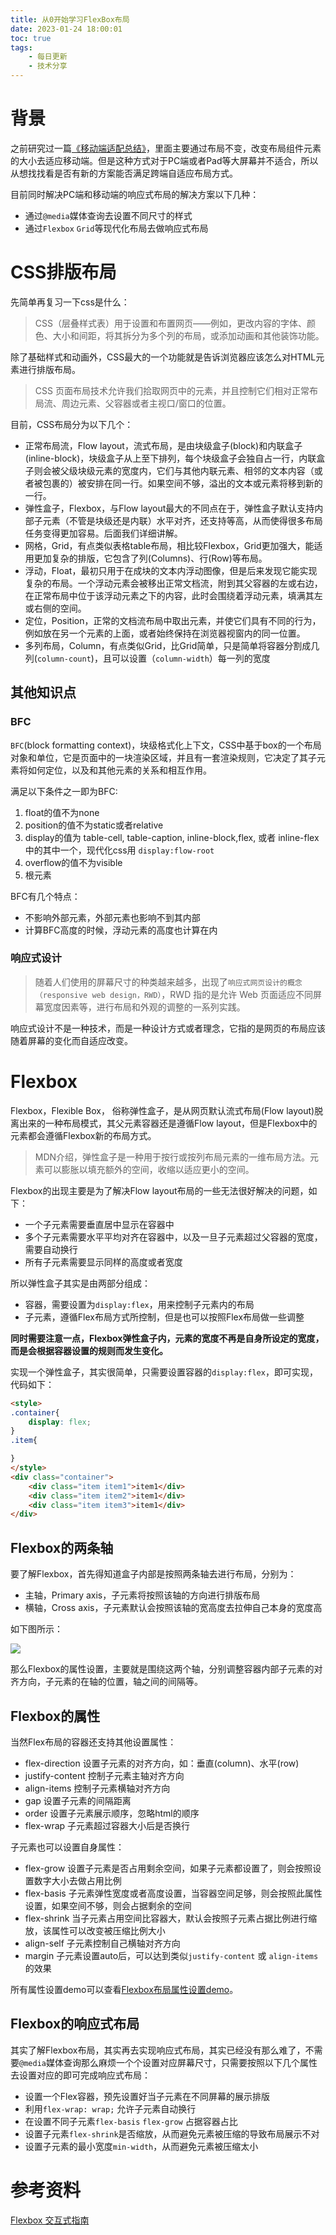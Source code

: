 ```yaml
---
title: 从0开始学习FlexBox布局
date: 2023-01-24 18:00:01
toc: true
tags:
    - 每日更新
    - 技术分享
---
```


# 背景

之前研究过一篇[《移动端适配总结》](https://qborfy.com/today/20230111.html)，里面主要通过布局不变，改变布局组件元素的大小去适应移动端。但是这种方式对于PC端或者Pad等大屏幕并不适合，所以从想找找看是否有新的方案能否满足跨端自适应布局方式。

目前同时解决PC端和移动端的响应式布局的解决方案以下几种：

- 通过`@media`媒体查询去设置不同尺寸的样式
- 通过`Flexbox` `Grid`等现代化布局去做响应式布局

<!-- more -->

# CSS排版布局

先简单再复习一下css是什么：
> CSS（层叠样式表）用于设置和布置网页——例如，更改内容的字体、颜色、大小和间距，将其拆分为多个列的布局，或添加动画和其他装饰功能。

除了基础样式和动画外，CSS最大的一个功能就是告诉浏览器应该怎么对HTML元素进行排版布局。

> CSS 页面布局技术允许我们拾取网页中的元素，并且控制它们相对正常布局流、周边元素、父容器或者主视口/窗口的位置。

目前，CSS布局分为以下几个：

- 正常布局流，Flow layout，流式布局，是由块级盒子(block)和内联盒子(inline-block)，块级盒子从上至下排列，每个块级盒子会独自占一行，内联盒子则会被父级块级元素的宽度内，它们与其他内联元素、相邻的文本内容（或者被包裹的）被安排在同一行。如果空间不够，溢出的文本或元素将移到新的一行。
- 弹性盒子，Flexbox，与Flow layout最大的不同点在于，弹性盒子默认支持内部子元素（不管是块级还是内联）水平对齐，还支持等高，从而使得很多布局任务变得更加容易。后面我们详细讲解。
- 网格，Grid，有点类似表格table布局，相比较Flexbox，Grid更加强大，能适用更加复杂的排版，它包含了列(Columns)、行(Row)等布局。
- 浮动，Float，最初只用于在成块的文本内浮动图像，但是后来发现它能实现复杂的布局。一个浮动元素会被移出正常文档流，附到其父容器的左或右边，在正常布局中位于该浮动元素之下的内容，此时会围绕着浮动元素，填满其左或右侧的空间。
- 定位，Position，正常的文档流布局中取出元素，并使它们具有不同的行为，例如放在另一个元素的上面，或者始终保持在浏览器视窗内的同一位置。
- 多列布局，Column，有点类似Grid，比Grid简单，只是简单将容器分割成几列(`column-count`)，且可以设置（`column-width`）每一列的宽度


## 其他知识点

### BFC

`BFC`(block formatting context)，块级格式化上下文，CSS中基于box的一个布局对象和单位，它是页面中的一块渲染区域，并且有一套渲染规则，它决定了其子元素将如何定位，以及和其他元素的关系和相互作用。

满足以下条件之一即为BFC:

1. float的值不为none
2. position的值不为static或者relative
3. display的值为 table-cell, table-caption, inline-block,flex, 或者 inline-flex中的其中一个，现代化css用 `display:flow-root`
4. overflow的值不为visible
5. 根元素

BFC有几个特点：

- 不影响外部元素，外部元素也影响不到其内部
- 计算BFC高度的时候，浮动元素的高度也计算在内


### 响应式设计

> 随着人们使用的屏幕尺寸的种类越来越多，出现了`响应式网页设计的概念（responsive web design，RWD）`，RWD 指的是允许 Web 页面适应不同屏幕宽度因素等，进行布局和外观的调整的一系列实践。

响应式设计不是一种技术，而是一种设计方式或者理念，它指的是网页的布局应该随着屏幕的变化而自适应改变。

# Flexbox
Flexbox，Flexible Box， 俗称弹性盒子，是从网页默认流式布局(Flow layout)脱离出来的一种布局模式，其父元素容器还是遵循Flow layout，但是Flexbox中的元素都会遵循Flexbox新的布局方式。

> MDN介绍，弹性盒子是一种用于按行或按列布局元素的一维布局方法。元素可以膨胀以填充额外的空间，收缩以适应更小的空间。

Flexbox的出现主要是为了解决Flow layout布局的一些无法很好解决的问题，如下：

- 一个子元素需要垂直居中显示在容器中
- 多个子元素需要水平平均对齐在容器中，以及一旦子元素超过父容器的宽度，需要自动换行
- 所有子元素需要显示同样的高度或者宽度

所以弹性盒子其实是由两部分组成：

- 容器，需要设置为`display:flex`，用来控制子元素内的布局
- 子元素，遵循Flex布局方式所控制，但是也可以按照Flex布局做一些调整

**同时需要注意一点，Flexbox弹性盒子内，元素的宽度不再是自身所设定的宽度，而是会根据容器设置的规则而发生变化。**

实现一个弹性盒子，其实很简单，只需要设置容器的`display:flex`，即可实现，代码如下：

```html
<style>
.container{
    display: flex;
}
.item{

}
</style>
<div class="container">
    <div class="item item1">item1</div>
    <div class="item item2">item1</div>
    <div class="item item3">item1</div>
</div>
```

## Flexbox的两条轴

要了解Flexbox，首先得知道盒子内部是按照两条轴去进行布局，分别为：

- 主轴，Primary axis，子元素将按照该轴的方向进行排版布局
- 横轴，Cross axis，子元素默认会按照该轴的宽高度去拉伸自己本身的宽度高

如下图所示：

![](/assets/img/20230124-1.png)

那么Flexbox的属性设置，主要就是围绕这两个轴，分别调整容器内部子元素的对齐方向，子元素的在轴的位置，轴之间的间隔等。

## Flexbox的属性

当然Flex布局的容器还支持其他设置属性：
- flex-direction 设置子元素的对齐方向，如：垂直(column)、水平(row)
- justify-content 控制子元素主轴对齐方向
- align-items 控制子元素横轴对齐方向
- gap 设置子元素的间隔距离
- order 设置子元素展示顺序，忽略html的顺序
- flex-wrap 子元素超过容器大小后是否换行

子元素也可以设置自身属性：
- flex-grow 设置子元素是否占用剩余空间，如果子元素都设置了，则会按照设置数字大小去做占用比例
- flex-basis 子元素弹性宽度或者高度设置，当容器空间足够，则会按照此属性设置，如果空间不够，则会占据剩余的空间
- flex-shrink 当子元素占用空间比容器大，默认会按照子元素占据比例进行缩放，该属性可以改变被压缩比例大小
- align-self 子元素控制自己横轴对齐方向
- margin 子元素设置auto后，可以达到类似`justify-content` 或 `align-items`的效果

所有属性设置demo可以查看[Flexbox布局属性设置demo](/code/flex/demo.html)。

## Flexbox的响应式布局

其实了解Flexbox布局，其实再去实现响应式布局，其实已经没有那么难了，不需要`@media`媒体查询那么麻烦一个个设置对应屏幕尺寸，只需要按照以下几个属性去设置对应的即可完成响应式布局：

- 设置一个Flex容器，预先设置好当子元素在不同屏幕的展示排版
- 利用`flex-wrap: wrap;` 允许子元素自动换行
- 在设置不同子元素`flex-basis` `flex-grow` 占据容器占比
- 设置子元素`flex-shrink`是否缩放，从而避免元素被压缩的导致布局展示不对
- 设置子元素的最小宽度`min-width`，从而避免元素被压缩太小

# 参考资料
[Flexbox 交互式指南](https://www.joshwcomeau.com/css/interactive-guide-to-flexbox/)